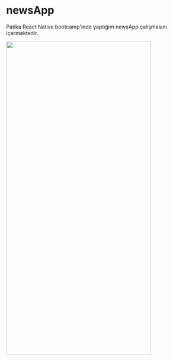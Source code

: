 # newsApp

Patika React Native bootcamp'inde yaptığım newsApp çalışmasını içermektedir.

<img src="https://user-images.githubusercontent.com/43263983/219878317-14669f9f-dfc4-4df0-8cb8-be13423a988f.png" height="844" width="390">

